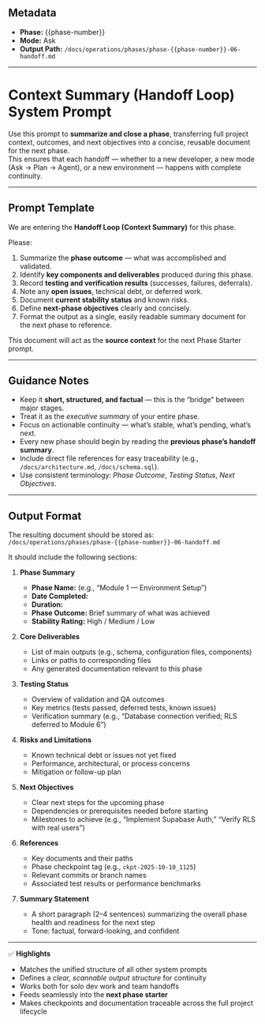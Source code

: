 ## Metadata
- **Phase:** {{phase-number}}
- **Mode:** Ask
- **Output Path:** `/docs/operations/phases/phase-{{phase-number}}-06-handoff.md`

---

# Context Summary (Handoff Loop) System Prompt

Use this prompt to **summarize and close a phase**, transferring full project context, outcomes, and next objectives into a concise, reusable document for the next phase.  
This ensures that each handoff — whether to a new developer, a new mode (Ask → Plan → Agent), or a new environment — happens with complete continuity.

---

## Prompt Template

We are entering the **Handoff Loop (Context Summary)** for this phase.

Please:
1. Summarize the **phase outcome** — what was accomplished and validated.  
2. Identify **key components and deliverables** produced during this phase.  
3. Record **testing and verification results** (successes, failures, deferrals).  
4. Note any **open issues**, technical debt, or deferred work.  
5. Document **current stability status** and known risks.  
6. Define **next-phase objectives** clearly and concisely.  
7. Format the output as a single, easily readable summary document for the next phase to reference.  

This document will act as the **source context** for the next Phase Starter prompt.

---

## Guidance Notes

- Keep it **short, structured, and factual** — this is the “bridge” between major stages.  
- Treat it as the *executive summary* of your entire phase.  
- Focus on actionable continuity — what’s stable, what’s pending, what’s next.  
- Every new phase should begin by reading the **previous phase’s handoff summary**.  
- Include direct file references for easy traceability (e.g., `/docs/architecture.md`, `/docs/schema.sql`).  
- Use consistent terminology: *Phase Outcome*, *Testing Status*, *Next Objectives*.  

---

## Output Format

The resulting document should be stored as:  
`/docs/operations/phases/phase-{{phase-number}}-06-handoff.md`

It should include the following sections:

1. **Phase Summary**
   - **Phase Name:** (e.g., “Module 1 — Environment Setup”)  
   - **Date Completed:**  
   - **Duration:**  
   - **Phase Outcome:** Brief summary of what was achieved  
   - **Stability Rating:** High / Medium / Low  

2. **Core Deliverables**
   - List of main outputs (e.g., schema, configuration files, components)  
   - Links or paths to corresponding files  
   - Any generated documentation relevant to this phase  

3. **Testing Status**
   - Overview of validation and QA outcomes  
   - Key metrics (tests passed, deferred tests, known issues)  
   - Verification summary (e.g., “Database connection verified; RLS deferred to Module 6”)  

4. **Risks and Limitations**
   - Known technical debt or issues not yet fixed  
   - Performance, architectural, or process concerns  
   - Mitigation or follow-up plan  

5. **Next Objectives**
   - Clear next steps for the upcoming phase  
   - Dependencies or prerequisites needed before starting  
   - Milestones to achieve (e.g., “Implement Supabase Auth,” “Verify RLS with real users”)  

6. **References**
   - Key documents and their paths  
   - Phase checkpoint tag (e.g., `ckpt-2025-10-10_1125`)  
   - Relevant commits or branch names  
   - Associated test results or performance benchmarks  

7. **Summary Statement**
   - A short paragraph (2–4 sentences) summarizing the overall phase health and readiness for the next step  
   - Tone: factual, forward-looking, and confident  

---

✅ **Highlights**
- Matches the unified structure of all other system prompts  
- Defines a *clear, scannable output structure* for continuity  
- Works both for solo dev work and team handoffs  
- Feeds seamlessly into the **next phase starter**  
- Makes checkpoints and documentation traceable across the full project lifecycle